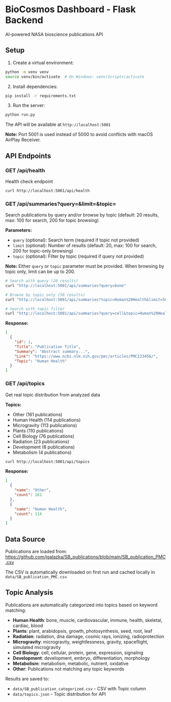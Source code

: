 # BioCosmos Dashboard - Flask Backend

AI-powered NASA bioscience publications API

## Setup

1. Create a virtual environment:
```bash
python -m venv venv
source venv/bin/activate  # On Windows: venv\Scripts\activate
```

2. Install dependencies:
```bash
pip install -r requirements.txt
```

3. Run the server:
```bash
python run.py
```

The API will be available at `http://localhost:5001`

**Note:** Port 5001 is used instead of 5000 to avoid conflicts with macOS AirPlay Receiver.

## API Endpoints

### GET /api/health
Health check endpoint
```bash
curl http://localhost:5001/api/health
```

### GET /api/summaries?query=<string>&limit=<number>&topic=<string>
Search publications by query and/or browse by topic (default: 20 results, max: 100 for search, 200 for topic browsing)

**Parameters:**
- `query` (optional): Search term (required if topic not provided)
- `limit` (optional): Number of results (default: 20, max: 100 for search, 200 for topic-only browsing)
- `topic` (optional): Filter by topic (required if query not provided)

**Note:** Either `query` or `topic` parameter must be provided. When browsing by topic only, limit can be up to 200.

```bash
# Search with query (20 results)
curl "http://localhost:5001/api/summaries?query=bone"

# Browse by topic only (50 results)
curl "http://localhost:5001/api/summaries?topic=Human%20Health&limit=50"

# Search with topic filter
curl "http://localhost:5001/api/summaries?query=cell&topic=Human%20Health&limit=10"
```

**Response:**
```json
[
  {
    "id": 1,
    "Title": "Publication Title",
    "Summary": "Abstract summary...",
    "Link": "https://www.ncbi.nlm.nih.gov/pmc/articles/PMC123456/",
    "Topic": "Human Health"
  }
]
```

### GET /api/topics
Get real topic distribution from analyzed data

**Topics:**
- Other (161 publications)
- Human Health (114 publications)
- Microgravity (113 publications)
- Plants (110 publications)
- Cell Biology (76 publications)
- Radiation (23 publications)
- Development (6 publications)
- Metabolism (4 publications)

```bash
curl http://localhost:5001/api/topics
```

**Response:**
```json
[
  {
    "name": "Other",
    "count": 161
  },
  {
    "name": "Human Health",
    "count": 114
  }
]
```

## Data Source

Publications are loaded from: https://github.com/jgalazka/SB_publications/blob/main/SB_publication_PMC.csv

The CSV is automatically downloaded on first run and cached locally in `data/SB_publication_PMC.csv`

## Topic Analysis

Publications are automatically categorized into topics based on keyword matching:

- **Human Health**: bone, muscle, cardiovascular, immune, health, skeletal, cardiac, blood
- **Plants**: plant, arabidopsis, growth, photosynthesis, seed, root, leaf
- **Radiation**: radiation, dna damage, cosmic rays, ionizing, radioprotection
- **Microgravity**: microgravity, weightlessness, gravity, spaceflight, simulated microgravity
- **Cell Biology**: cell, cellular, protein, gene, expression, signaling
- **Development**: development, embryo, differentiation, morphology
- **Metabolism**: metabolism, metabolic, nutrient, oxidative
- **Other**: Publications not matching any topic keywords

Results are saved to:
- `data/SB_publication_categorized.csv` - CSV with Topic column
- `data/topics.json` - Topic distribution for API
